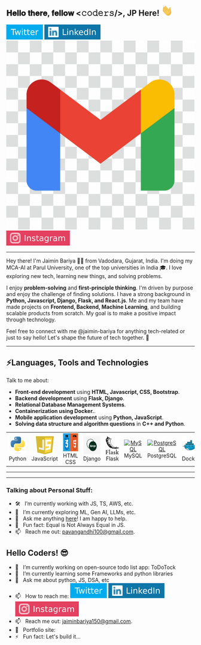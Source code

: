 <h2> 𝐇𝐞𝐥𝐥𝐨 𝐭𝐡𝐞𝐫𝐞, 𝐟𝐞𝐥𝐥𝐨𝐰 <𝚌𝚘𝚍𝚎𝚛𝚜/>, JP Here! <img src="https://github.com/jaimin-bariya/jaimin-bariya/blob/main/Hi.gif" width="30px"></h2>

[![Twitter Badge](https://github.com/jaimin-bariya/jaimin-bariya/blob/main/twitter.svg)](https://x.com/jaiminbariya_)
[![Linkedin Badge](https://github.com/jaimin-bariya/jaimin-bariya/blob/main/linkedin.svg)](https://www.linkedin.com/in/jaiminbariya/)
[![Linkedin Badge](https://github.com/jaimin-bariya/jaimin-bariya/blob/main/google-mail-icon-logo-isolated-on-transparent-background-free-vector.jpg)](https://www.linkedin.com/in/jaiminbariya/)
[![Instagram Badge](https://github.com/jaimin-bariya/jaimin-bariya/blob/main/instagram.svg)](https://www.instagram.com/jaiminbariya_/?hl=en)

---



Hey there! I'm Jaimin Bariya 👨‍💻 from Vadodara, Gujarat, India. I'm doing my MCA-AI at Parul University, one of the top universities in India 🎓. I love exploring new tech, learning new things, and solving problems.

I enjoy **problem-solving** and **first-principle thinking**. I'm driven by purpose and enjoy the challenge of finding solutions. I have a strong background in **Python, Javascript, Django, Flask, and React.js**. Me and my team have made projects on **Frontend, Backend, Machine Learning**, and building scalable products from scratch. My goal is to make a positive impact through technology.

Feel free to connect with me @jaimin-bariya for anything tech-related or just to say hello! Let's shape the future of tech together. 🌟

---

## ⚡Languages, Tools and Technologies
Talk to me about:
- **Front-end development** using **HTML, Javascript, CSS, Bootstrap**.
- **Backend development** using **Flask, Django**.
- **Relational Database Management Systems**.
- **Containerization using Docker.**.
- **Mobile application development** using **Python, JavaScript**.
- **Solving data structure and algorithm questions** in **C++ and Python**.



<table>
  <tr>
    <td align="center" width="96">
      <a href="#macropower-tech">
        <img src="https://github.com/jaimin-bariya/jaimin-bariya/blob/main/python-original.svg" width="48" height="48" alt="Python" />
      </a>
      <br>Python
    </td>
    <td align="center" width="96">
      <a href="#macropower-tech">
        <img src="https://github.com/jaimin-bariya/jaimin-bariya/blob/main/js.jpg" width="48" height="48" alt="JavaScript" />
      </a>
      <br>JavaScript
    </td>
    <td align="center" width="96">
      <a href="#macropower-tech">
        <img src="https://github.com/jaimin-bariya/jaimin-bariya/blob/main/htmlcss.png" width="48" height="48" alt="HTML CSS" />
      </a>
      <br>HTML CSS
    </td>
    <td align="center" width="96">
      <a href="#macropower-tech">
        <img src="https://github.com/jaimin-bariya/jaimin-bariya/blob/main/django.png" width="48" height="48" alt="Django" />
      </a>
      <br>Django
    </td>
    <td align="center" width="96">
      <a href="#macropower-tech" >
        <img src="https://github.com/jaimin-bariya/jaimin-bariya/blob/main/flask.jpg" width="48" height="48" alt="Flask" />
      </a>
      <br>Flask
    </td>
    <td align="center" width="96"> 
      <a href="#macropower-tech" >
        <img src="https://github.com/jaimin-bariya/jaimin-bariya/blob/main/mysql.pngwidth="48" height="48" alt="MySQL" />
      </a>
      <br>MySQL
    </td>
    <td align="center"  width="96">
      <a href="#macropower-tech">
        <img src="https://github.com/jaimin-bariya/jaimin-bariya/blob/main/postgresql.avif" width="48" height="48" alt="PostgreSQL" />
      </a>
      <br>PostgreSQL
    </td>
    <td align="center" width="96">
      <a href="#macropower-tech" >
        <img src="https://github.com/jaimin-bariya/jaimin-bariya/blob/main/docker-original.svg" width="48" height="48" alt="Docker" />
      </a>
      <br>Docker
    </td>
  </tr>
</table>


---
---

### Talking about Personal Stuff:

- 🛠 &nbsp; I’m currently working with JS, TS, AWS, etc.
- 🚀 &nbsp; I’m currently exploring ML, Gen AI, LLMs, etc.
- 💬 &nbsp; Ask me anything [here](https://github.com/iampavangandhi/iampavangandhi/issues/2)! I am happy to help.
- 👾 &nbsp; Fun fact: Equal is Not Always Equal in JS.
- 📫 &nbsp; Reach me out: pavangandhi100@gmail.com.



## Hello Coders! 😎
- 🔭 &nbsp; I’m currently working on open-source todo list app: ToDoTock 
- 🌱 &nbsp; I’m currently learning some Frameworks and python libraries 
- 💬 &nbsp; Ask me about python, JS, DSA, etc 
- 📫 &nbsp; How to reach me: [![Twitter Badge](https://github.com/jaimin-bariya/jaimin-bariya/blob/main/twitter.svg)](https://x.com/jaiminbariya_)
[![Linkedin Badge](https://github.com/jaimin-bariya/jaimin-bariya/blob/main/linkedin.svg)](https://www.linkedin.com/in/jaiminbariya/)
[![Instagram Badge](https://github.com/jaimin-bariya/jaimin-bariya/blob/main/instagram.svg)](https://www.instagram.com/jaiminbariya_/?hl=en)
- 📫 &nbsp; Reach me out: jaiminbariya150@gmail.com.
- 🎯 &nbsp; Portfolio site: 
- ⚡ &nbsp; Fun fact: Let's build it...



